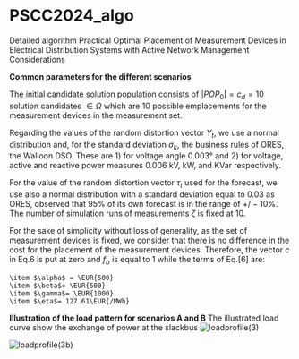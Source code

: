 # PSCC2024_algo
Detailed algorithm Practical Optimal Placement of Measurement Devices in Electrical Distribution Systems with Active Network Management Considerations


**Common parameters for the different scenarios**

The initial candidate solution population consists of $|POP_{0}| =c_{d}=10$ solution candidates $\in \Omega$ which are $10$ possible emplacements for the measurement devices in the measurement set. 

Regarding the values of the random distortion vector $\Upsilon_t$, we use a normal distribution and, for the standard deviation $\sigma_k$, the business rules of ORES, the Walloon DSO. These are 1) for voltage angle $0.003°$ and 2) for voltage, active and reactive power measures $0.006$ kV, kW, and KVar respectively.

For the value of the random distortion vector $\tau_t$ used for the forecast, we use also a normal distribution with a standard deviation equal to $0.03$ as ORES,  observed that $95\%$ of its own forecast is in the range of $+/-10$%. The number of simulation runs of measurements $\zeta$ is fixed at $10$.

For the sake of simplicity without loss of generality, as the set of measurement devices is fixed, we consider that there is no difference in the cost for the placement of the measurement devices. Therefore, the vector $c$ in Eq.6  is put at zero and $f_b$ is equal to $1$ while the terms of Eq.[6] are:

    \item $\alpha$ = \EUR{500}
    \item $\beta$= \EUR{500}
    \item $\gamma$= \EUR{1000}
    \item $\eta$= 127.61\EUR{/MWh}

**Illustration of the load pattern for scenarios A and B**
The illustrated load curve show the exchange of power at the slackbus
![loadprofile(3)](https://github.com/VangulickD/PSCC2024_algo/assets/35199822/749fc807-ec05-484e-91a7-fc65a3c73dc0)

![loadprofile(3b)](https://github.com/VangulickD/PSCC2024_algo/assets/35199822/9c91be1c-2317-47ae-9767-8eeb0ac0d3ab)
